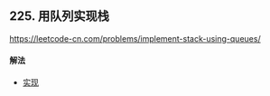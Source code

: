 ## 225. 用队列实现栈

https://leetcode-cn.com/problems/implement-stack-using-queues/


#### 解法  

* [实现](_1.py)

